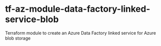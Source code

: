 # tf-az-module-data-factory-linked-service-blob
Terraform module to create an Azure Data Factory linked service for Azure blob storage
